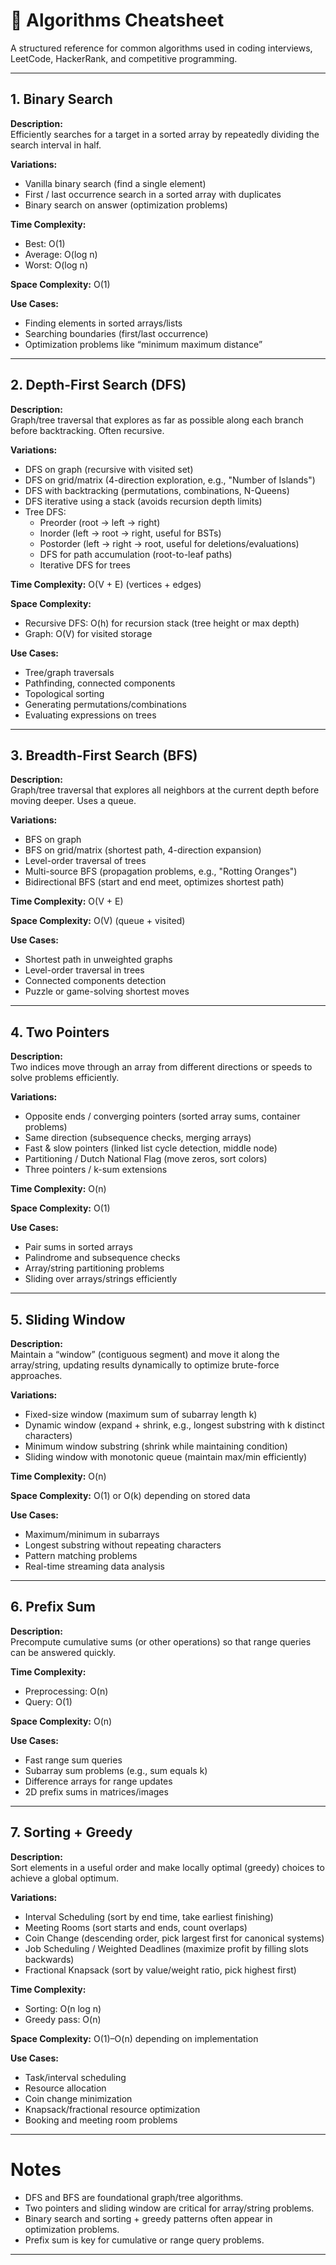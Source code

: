 # 📝 Algorithms Cheatsheet

A structured reference for common algorithms used in coding interviews, LeetCode, HackerRank, and competitive programming.

---

## 1. Binary Search

**Description:**  
Efficiently searches for a target in a sorted array by repeatedly dividing the search interval in half.

**Variations:**  
- Vanilla binary search (find a single element)  
- First / last occurrence search in a sorted array with duplicates  
- Binary search on answer (optimization problems)

**Time Complexity:**  
- Best: O(1)  
- Average: O(log n)  
- Worst: O(log n)

**Space Complexity:** O(1)

**Use Cases:**  
- Finding elements in sorted arrays/lists  
- Searching boundaries (first/last occurrence)  
- Optimization problems like “minimum maximum distance”  

---

## 2. Depth-First Search (DFS)

**Description:**  
Graph/tree traversal that explores as far as possible along each branch before backtracking. Often recursive.

**Variations:**  
- DFS on graph (recursive with visited set)  
- DFS on grid/matrix (4-direction exploration, e.g., "Number of Islands")  
- DFS with backtracking (permutations, combinations, N-Queens)  
- DFS iterative using a stack (avoids recursion depth limits)  
- Tree DFS:  
  - Preorder (root → left → right)  
  - Inorder (left → root → right, useful for BSTs)  
  - Postorder (left → right → root, useful for deletions/evaluations)  
  - DFS for path accumulation (root-to-leaf paths)  
  - Iterative DFS for trees

**Time Complexity:** O(V + E) (vertices + edges)

**Space Complexity:**  
- Recursive DFS: O(h) for recursion stack (tree height or max depth)  
- Graph: O(V) for visited storage

**Use Cases:**  
- Tree/graph traversals  
- Pathfinding, connected components  
- Topological sorting  
- Generating permutations/combinations  
- Evaluating expressions on trees  

---

## 3. Breadth-First Search (BFS)

**Description:**  
Graph/tree traversal that explores all neighbors at the current depth before moving deeper. Uses a queue.

**Variations:**  
- BFS on graph  
- BFS on grid/matrix (shortest path, 4-direction expansion)  
- Level-order traversal of trees  
- Multi-source BFS (propagation problems, e.g., "Rotting Oranges")  
- Bidirectional BFS (start and end meet, optimizes shortest path)

**Time Complexity:** O(V + E)

**Space Complexity:** O(V) (queue + visited)

**Use Cases:**  
- Shortest path in unweighted graphs  
- Level-order traversal in trees  
- Connected components detection  
- Puzzle or game-solving shortest moves  

---

## 4. Two Pointers

**Description:**  
Two indices move through an array from different directions or speeds to solve problems efficiently.

**Variations:**  
- Opposite ends / converging pointers (sorted array sums, container problems)  
- Same direction (subsequence checks, merging arrays)  
- Fast & slow pointers (linked list cycle detection, middle node)  
- Partitioning / Dutch National Flag (move zeros, sort colors)  
- Three pointers / k-sum extensions  

**Time Complexity:** O(n)

**Space Complexity:** O(1)

**Use Cases:**  
- Pair sums in sorted arrays  
- Palindrome and subsequence checks  
- Array/string partitioning problems  
- Sliding over arrays/strings efficiently  

---

## 5. Sliding Window

**Description:**  
Maintain a “window” (contiguous segment) and move it along the array/string, updating results dynamically to optimize brute-force approaches.

**Variations:**  
- Fixed-size window (maximum sum of subarray length k)  
- Dynamic window (expand + shrink, e.g., longest substring with k distinct characters)  
- Minimum window substring (shrink while maintaining condition)  
- Sliding window with monotonic queue (maintain max/min efficiently)

**Time Complexity:** O(n)

**Space Complexity:** O(1) or O(k) depending on stored data

**Use Cases:**  
- Maximum/minimum in subarrays  
- Longest substring without repeating characters  
- Pattern matching problems  
- Real-time streaming data analysis  

---

## 6. Prefix Sum

**Description:**  
Precompute cumulative sums (or other operations) so that range queries can be answered quickly.

**Time Complexity:**  
- Preprocessing: O(n)  
- Query: O(1)

**Space Complexity:** O(n)

**Use Cases:**  
- Fast range sum queries  
- Subarray sum problems (e.g., sum equals k)  
- Difference arrays for range updates  
- 2D prefix sums in matrices/images  

---

## 7. Sorting + Greedy

**Description:**  
Sort elements in a useful order and make locally optimal (greedy) choices to achieve a global optimum.

**Variations:**  
- Interval Scheduling (sort by end time, take earliest finishing)  
- Meeting Rooms (sort starts and ends, count overlaps)  
- Coin Change (descending order, pick largest first for canonical systems)  
- Job Scheduling / Weighted Deadlines (maximize profit by filling slots backwards)  
- Fractional Knapsack (sort by value/weight ratio, pick highest first)

**Time Complexity:**  
- Sorting: O(n log n)  
- Greedy pass: O(n)

**Space Complexity:** O(1)–O(n) depending on implementation

**Use Cases:**  
- Task/interval scheduling  
- Resource allocation  
- Coin change minimization  
- Knapsack/fractional resource optimization  
- Booking and meeting room problems  

---

# Notes

- DFS and BFS are foundational graph/tree algorithms.  
- Two pointers and sliding window are critical for array/string problems.  
- Binary search and sorting + greedy patterns often appear in optimization problems.  
- Prefix sum is key for cumulative or range query problems.  

---

